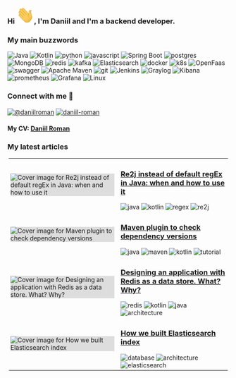 ### Hi <img src="https://raw.githubusercontent.com/ABSphreak/ABSphreak/master/gifs/Hi.gif" width="40" height="40"/>, I'm Daniil and I'm a backend developer.

### My main buzzwords
![Java](https://img.shields.io/static/v1?style=for-the-badge&message=Java&color=007396&logo=Java&logoColor=FFFFFF&label=)
![Kotlin](https://img.shields.io/static/v1?style=for-the-badge&message=Kotlin&color=7F52FF&logo=Kotlin&logoColor=FFFFFF&label=)
![python](https://img.shields.io/badge/python%20-%2314354C.svg?&style=for-the-badge&logo=python&logoColor=white) 
![javascript](https://img.shields.io/badge/javascript%20-%23323330.svg?&style=for-the-badge&logo=javascript&logoColor=%23F7DF1E) 
![Spring Boot](https://img.shields.io/static/v1?style=for-the-badge&message=Spring+Boot&color=6DB33F&logo=Spring+Boot&logoColor=FFFFFF&label=)
![postgres](https://img.shields.io/badge/postgres-%23316192.svg?&style=for-the-badge&logo=postgresql&logoColor=white) 
![MongoDB](https://img.shields.io/static/v1?style=for-the-badge&message=MongoDB&color=47A248&logo=MongoDB&logoColor=FFFFFF&label=)
![redis](https://img.shields.io/badge/redis%20-%23CC0000.svg?&style=for-the-badge&logo=redis&logoColor=white) 
![kafka](https://img.shields.io/badge/kafka%20-%23000000.svg?&style=for-the-badge&logo=apache%20kafka&logoColor=white) 
![Elasticsearch](https://img.shields.io/static/v1?style=for-the-badge&message=Elasticsearch&color=005571&logo=Elasticsearch&logoColor=FFFFFF&label=)
![docker](https://img.shields.io/badge/docker-%232496ED.svg?&style=for-the-badge&logo=docker&logoColor=white) 
![k8s](https://img.shields.io/badge/kubernetes%20-%23326ce5.svg?&style=for-the-badge&logo=kubernetes&logoColor=white) 
![OpenFaas](https://img.shields.io/badge/openfaas%20-%23326ce5.svg?&style=for-the-badge&logo=openfaas&logoColor=white) 
![swagger](https://img.shields.io/badge/swagger-%2385EA2D.svg?&style=for-the-badge&logo=swagger&logoColor=black) 
![Apache Maven](https://img.shields.io/static/v1?style=for-the-badge&message=Apache+Maven&color=C71A36&logo=Apache+Maven&logoColor=FFFFFF&label=)
![git](https://img.shields.io/badge/git%20-%23F05033.svg?&style=for-the-badge&logo=git&logoColor=white) 
![Jenkins](https://img.shields.io/static/v1?style=for-the-badge&message=Jenkins&color=D24939&logo=Jenkins&logoColor=FFFFFF&label=)
![Graylog](https://img.shields.io/static/v1?style=for-the-badge&message=Graylog&color=FF3633&logo=Graylog&logoColor=FFFFFF&label=)
![Kibana](https://img.shields.io/static/v1?style=for-the-badge&message=Kibana&color=AE4CCF&logo=Kibana&logoColor=FFFFFF&label=)
![prometheus](https://img.shields.io/badge/prometheus%20-%23E6522C.svg?&style=for-the-badge&logo=prometheus&logoColor=white) 
![Grafana](https://img.shields.io/static/v1?style=for-the-badge&message=Grafana&color=F46800&logo=Grafana&logoColor=FFFFFF&label=)
![Linux](https://img.shields.io/static/v1?style=for-the-badge&message=Linux&color=222222&logo=Linux&logoColor=FCC624&label=)

### Connect with me 🔗
<p align="left">
  <a href="https://dev.to/daniilroman" target="blank"><img align="center" src="https://raw.githubusercontent.com/rahuldkjain/github-profile-readme-generator/master/src/images/icons/Social/devto.svg" alt="@daniilroman" height="30" width="40" /></a>
  <a href="https://linkedin.com/in/daniil-roman" target="blank"><img align="center" src="https://raw.githubusercontent.com/rahuldkjain/github-profile-readme-generator/master/src/images/icons/Social/linked-in-alt.svg" alt="daniil-roman" height="30" width="40" /></a>
</p>

#### My CV: [Daniil Roman](https://docs.google.com/document/d/1oYvAFRyBdb5ul0jLJwk9x_P9XnV3EFJLth1_nWNrUPE/edit?usp=sharing)

### My latest articles

[//]: # (<style>)
[//]: # (.container {)
[//]: # (display: flex;)
[//]: # (})
[//]: # (.item {)
[//]: # (color: black; )
[//]: # (font-size: 16px; )
[//]: # (background-color: antiquewhite; )
[//]: # (padding: 1px 4px; )
[//]: # (border-radius: 5px; )
[//]: # (margin-right: 5px;)
[//]: # (})
[//]: # (</style>)

<!-- latest articles start -->
<table style="border-radius: 5px">
    <tr>
        <td>
            <img alt="Cover image for Re2j instead of default regEx in Java: when and how to use it" class="crayons-article__cover__image" height="100" src="https://res.cloudinary.com/practicaldev/image/fetch/s--PgZMhFAM--/c_imagga_scale,f_auto,fl_progressive,h_420,q_auto,w_1000/https://dev-to-uploads.s3.amazonaws.com/uploads/articles/47kggas795bhvlqlwdhf.jpg" style="background-color:#dddddd;" width="200"/>
        </td>
        <td>
            <h3><a href="https://dev.to/daniilroman/re2j-instead-of-default-regex-in-java-when-and-how-to-use-it-5bgn">Re2j instead of default regEx in Java: when and how to use it</a></h3>
            <div class="container"><img src="https://img.shields.io/static/v1?style=for-the-badge&message=java&color=777910&logo=java&logoColor=FFFFFF&label=" alt="java"> <img src="https://img.shields.io/static/v1?style=for-the-badge&message=kotlin&color=775660&logo=kotlin&logoColor=FFFFFF&label=" alt="kotlin"> <img src="https://img.shields.io/static/v1?style=for-the-badge&message=regex&color=779673&logo=regex&logoColor=FFFFFF&label=" alt="regex"> <img src="https://img.shields.io/static/v1?style=for-the-badge&message=re2j&color=775942&logo=re2j&logoColor=FFFFFF&label=" alt="re2j"></div>
        </td>
    </tr>
    <tr>
        <td>
            <img alt="Cover image for Maven plugin to check dependency versions" class="crayons-article__cover__image" height="100" src="https://res.cloudinary.com/practicaldev/image/fetch/s--59egxuWm--/c_imagga_scale,f_auto,fl_progressive,h_420,q_auto,w_1000/https://dev-to-uploads.s3.amazonaws.com/uploads/articles/72ebr606rvtzub81ozqw.jpg" style="background-color:#dddddd;" width="200"/>
        </td>
        <td>
            <h3><a href="https://dev.to/daniilroman/maven-plugin-to-check-dependencies-versions-318m">Maven plugin to check dependency versions</a></h3>
            <div class="container"><img src="https://img.shields.io/static/v1?style=for-the-badge&message=java&color=776898&logo=java&logoColor=FFFFFF&label=" alt="java"> <img src="https://img.shields.io/static/v1?style=for-the-badge&message=maven&color=773799&logo=maven&logoColor=FFFFFF&label=" alt="maven"> <img src="https://img.shields.io/static/v1?style=for-the-badge&message=kotlin&color=777397&logo=kotlin&logoColor=FFFFFF&label=" alt="kotlin"> <img src="https://img.shields.io/static/v1?style=for-the-badge&message=tutorial&color=777298&logo=tutorial&logoColor=FFFFFF&label=" alt="tutorial"></div>
        </td>
    </tr>
    <tr>
        <td>
            <img alt="Cover image for Designing an application with Redis as a data store. What? Why?" class="crayons-article__cover__image" height="100" src="https://res.cloudinary.com/practicaldev/image/fetch/s--8X0yENKK--/c_imagga_scale,f_auto,fl_progressive,h_420,q_auto,w_1000/https://dev-to-uploads.s3.amazonaws.com/uploads/articles/h4gn35c6zrrh0ktk9g7y.png" style="background-color:#dddddd;" width="200"/>
        </td>
        <td>
            <h3><a href="https://dev.to/daniilroman/designing-an-application-with-redis-as-a-data-store-what-why-57e3">Designing an application with Redis as a data store. What? Why?</a></h3>
            <div class="container"><img src="https://img.shields.io/static/v1?style=for-the-badge&message=redis&color=776659&logo=redis&logoColor=FFFFFF&label=" alt="redis"> <img src="https://img.shields.io/static/v1?style=for-the-badge&message=kotlin&color=778865&logo=kotlin&logoColor=FFFFFF&label=" alt="kotlin"> <img src="https://img.shields.io/static/v1?style=for-the-badge&message=java&color=779390&logo=java&logoColor=FFFFFF&label=" alt="java"> <img src="https://img.shields.io/static/v1?style=for-the-badge&message=architecture&color=774237&logo=architecture&logoColor=FFFFFF&label=" alt="architecture"></div>
        </td>
    </tr>
    <tr>
        <td>
            <img alt="Cover image for How we built Elasticsearch index" class="crayons-article__cover__image" height="100" src="https://res.cloudinary.com/practicaldev/image/fetch/s--7r65A-co--/c_imagga_scale,f_auto,fl_progressive,h_420,q_auto,w_1000/https://dev-to-uploads.s3.amazonaws.com/uploads/articles/jy3y8d5oi53scwfyqjmg.png" style="background-color:#dddddd;" width="200"/>
        </td>
        <td>
            <h3><a href="https://dev.to/daniilroman/how-we-built-elasticsearch-index-8hh">How we built Elasticsearch index</a></h3>
            <div class="container"><img src="https://img.shields.io/static/v1?style=for-the-badge&message=database&color=777539&logo=database&logoColor=FFFFFF&label=" alt="database"> <img src="https://img.shields.io/static/v1?style=for-the-badge&message=architecture&color=775671&logo=architecture&logoColor=FFFFFF&label=" alt="architecture"> <img src="https://img.shields.io/static/v1?style=for-the-badge&message=elasticsearch&color=776728&logo=elasticsearch&logoColor=FFFFFF&label=" alt="elasticsearch"></div>
        </td>
    </tr>
</table>
<!-- latest articles end -->
